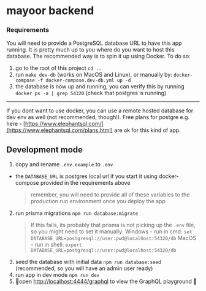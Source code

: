 # mayoor backend

### Requirements

You will need to provide a PostgreSQL database URL to have this app running. It is pretty much up to you where do you want to host this database.
The recommended way is to spin it up using Docker. To do so:

1. go to the root of this project
   `cd ..`
2. run
   `make dev-db` (works on MacOS and Linux),
   or manually by:
   `docker-compose -f docker-compose.dev-db.yml up -d`
3. the database is now up and running, you can verify this by running
   `docker ps -a | grep 54320`
   (check that postgres is running)

---

If you dont want to use docker, you can use a remote hosted database for dev env as well (not recommended, though!). Free plans for postgre e.g. here - [https://www.elephantsql.com/](https://www.elephantsql.com/plans.html) are ok for this kind of app.

## Development mode

1. copy and rename `.env.example` to `.env`

- the `DATABASE_URL` is postgres local url if you start it using docker-compose provided in the requirements above
  > remember, you will need to provide all of these variables to the production run environment once you deploy the app

2. run prisma migrations
   `npm run database:migrate`
   > If this fails, its probably that prisma is not picking up the `.env` file, so you might need to set it manually:
   > Windows - run in cmd:
   > `set DATABASE_URL=postgresql://user:pwd@localhost:54320/db`
   > MacOS - run in shell:
   > `export DATABASE_URL=postgresql://user:pwd@localhost:54320/db`
3. seed the database with initial data
   `npm run database:seed` (recommended, so you will have an admin user ready)
4. run app in dev mode
   `npm run dev`
5. 🚀open [http://localhost:4444/graphql](http://localhost:4444/graphql) to view the GraphQL playground 🚀
